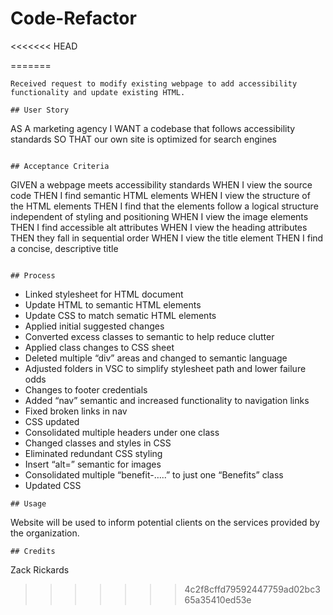 # Code-Refactor
<<<<<<< HEAD

=======
```
Received request to modify existing webpage to add accessibility functionality and update existing HTML.

## User Story

```
AS A marketing agency
I WANT a codebase that follows accessibility standards
SO THAT our own site is optimized for search engines
```

## Acceptance Criteria

```
GIVEN a webpage meets accessibility standards
WHEN I view the source code
THEN I find semantic HTML elements
WHEN I view the structure of the HTML elements
THEN I find that the elements follow a logical structure independent of styling and positioning
WHEN I view the image elements
THEN I find accessible alt attributes
WHEN I view the heading attributes
THEN they fall in sequential order
WHEN I view the title element
THEN I find a concise, descriptive title

```

## Process

```
+ Linked stylesheet for HTML document
+ Update HTML to semantic HTML elements
+ Update CSS to match sematic HTML elements
+ Applied initial suggested changes
+ Converted excess classes to semantic to help reduce clutter
+ Applied class changes to CSS sheet
+ Deleted multiple “div” areas and changed to semantic language
+ Adjusted folders in VSC to simplify stylesheet path and lower failure odds
+ Changes to footer credentials
+ Added “nav” semantic and increased functionality to navigation links
+ Fixed broken links in nav
+ CSS updated
+ Consolidated multiple headers under one class
+ Changed classes and styles in CSS
+ Eliminated redundant CSS styling
+ Insert “alt=” semantic for images
+ Consolidated multiple “benefit-…..” to just one “Benefits” class
+ Updated CSS

```
## Usage
```

Website will be used to inform potential clients on the services provided by the organization. 

```
## Credits
```

Zack Rickards
>>>>>>> 4c2f8cffd79592447759ad02bc365a35410ed53e
